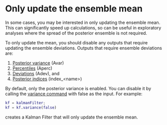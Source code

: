 # Only update the ensemble mean
In some cases, you may be interested in only updating the ensemble mean. This can significantly speed up calculations, so can be useful in exploratory analyses where the spread of the posterior ensemble is not required.

To only update the mean, you should disable any outputs that require updating the ensemble deviations. Outputs that require ensemble deviations are:
1. [Posterior variance](variance) (Avar)
2. [Percentiles](percentiles) (Aperc)
3. [Deviations](deviations) (Adev), and
4. [Posterior indices](indices) (index_&lt;name&gt;)

By default, only the posterior variance is enabled. You can disable it by calling the [variance command](variance) with false as the input. For example:
```matlab
kf = kalmanFilter;
kf = kf.variance(false)
```
creates a Kalman Filter that will only update the ensemble mean.
